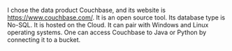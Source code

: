 I chose the data product Couchbase, and its website is https://www.couchbase.com/. It is an open source tool. Its database type is No-SQL. It is hosted on the Cloud. It can pair with Windows and Linux operating systems. One can access Couchbase to Java or Python by connecting it to a bucket. 
